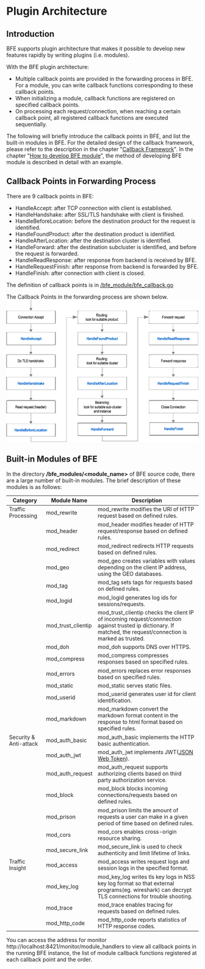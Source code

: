 # Plugin Architecture

## Introduction

BFE supports plugin architecture that makes it possible to develop new features rapidly by writing plugins (i.e. modules).

With the BFE plugin architecture:

- Multiple callback points are provided in the forwarding process in BFE. For a module, you can write callback functions corresponding to these callback points.
- When initializing a module, callback functions are registered on specified callback points.
- On processing each request/connection, when reaching a certain callback point, all registered callback functions are executed sequentially.

The following will briefly introduce the callback points in BFE, and list the built-in modules in BFE. For the detailed design of the callback framework, please refer to the description in the chapter "[Callback Framework](../../implementation/module_frame/module_frame.md)". In the chapter "[How to develop BFE module](../../development/how_to_write_module/how_to_write_module.md)", the method of developing BFE module is described in detail with an example.

## Callback Points in Forwarding Process

There are 9 callback points in BFE:

- HandleAccept: after TCP connection with client is established.
- HandleHandshake: after SSL/TLS handshake with client is finished.
- HandleBeforeLocation: before the destination product for the request is identified.
- HandleFoundProduct: after the destination product is identified.
- HandleAfterLocation: after the destination cluster is identified.
- HandleForward: after the destination subcluster is identified, and before the request is forwarded.
- HandleReadResponse: after response from backend is received by BFE.
- HandleRequestFinish: after response from backend is forwarded by BFE.
- HandleFinish: after connection with client is closed.

The definition of callback points is in [/bfe_module/bfe_callback.go](https://github.com/bfenetworks/bfe/tree/master/bfe_module/bfe_callback.go)



The Callback Points in the forwarding process are shown below.
![bfe callback](./bfe-callback.png)



## Built-in Modules of BFE

In the directory **/bfe_modules/<module_name>** of BFE source code, there are a large number of built-in modules. The brief description of these modules is as follows:

| Category               | Module Name        | Description                                                  |
| ---------------------- | ------------------ | ------------------------------------------------------------ |
| Traffic Processing     | mod_rewrite        | mod_rewrite modifies the URI of HTTP request based on defined rules. |
|                        | mod_header         | mod_header modifies header of HTTP request/response based on defined rules. |
|                        | mod_redirect       | mod_redirect redirects HTTP requests based on defined rules. |
|                        | mod_geo            | mod_geo creates variables with values depending on the client IP address, using the GEO databases. |
|                        | mod_tag            | mod_tag sets tags for requests based on defined rules.       |
|                        | mod_logid          | mod_logid generates log ids for sessions/requests.           |
|                        | mod_trust_clientip | mod_trust_clientip checks the client IP of incoming request/connnection against trusted ip dictionary. If matched, the request/connection is marked as trusted. |
|                        | mod_doh            | mod_doh supports DNS over HTTPS.                             |
|                        | mod_compress       | mod_compress compresses responses based on specified rules.  |
|                        | mod_errors         | mod_errors replaces error responses based on specified rules. |
|                        | mod_static         | mod_static serves static files.                              |
|                        | mod_userid         | mod_userid generates user id for client identification.      |
|                        | mod_markdown       | mod_markdown convert the markdown format content in the response to html format based on specified rules. |
| Security & Anti-attack | mod_auth_basic     | mod_auth_basic implements the HTTP basic authentication.     |
|                        | mod_auth_jwt       | mod_auth_jwt implements JWT([JSON Web Token](https://tools.ietf.org/html/rfc7519)). |
|                        | mod_auth_request   | mod_auth_request supports authorizing clients based on third party authorization service. |
|                        | mod_block          | mod_block blocks incoming connections/requests based on defined rules. |
|                        | mod_prison         | mod_prison limits the amount of requests a user can make in a given period of time based on defined rules. |
|                        | mod_cors           | mod_cors enables cross-origin resource sharing.              |
|                        | mod_secure_link    | mod_secure_link is used to check authenticity and limit lifetime of links. |
| Traffic Insight        | mod_access         | mod_access writes request logs and session logs in the specified format. |
|                        | mod_key_log        | mod_key_log writes tls key logs in NSS key log format so that external programs(eg. wireshark) can decrypt TLS connections for trouble shooting. |
|                        | mod_trace          | mod_trace enables tracing for requests based on defined rules. |
|                        | mod_http_code      | mod_http_code reports statistics of HTTP response codes.     |

You can access the address for monitor http://localhost:8421/monitor/module_handlers to view all callback points in the running BFE instance, the list of module callback functions registered at each callback point and the order.
